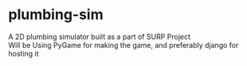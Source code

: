 # plumbing-sim
A 2D plumbing simulator built as a part of SURP Project     
Will be Using PyGame for making the game, and preferably django for hosting it 